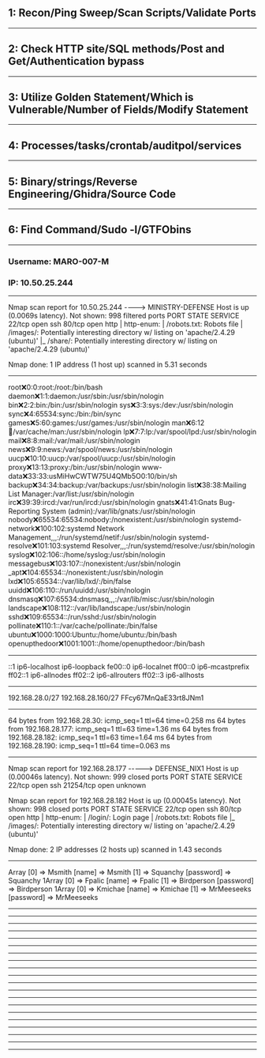 ## 1: Recon/Ping Sweep/Scan Scripts/Validate Ports

____________________________________________________________________________________________________________________
## 2: Check HTTP site/SQL methods/Post and Get/Authentication bypass

____________________________________________________________________________________________________________________
## 3: Utilize Golden Statement/Which is Vulnerable/Number of Fields/Modify Statement

____________________________________________________________________________________________________________________
## 4: Processes/tasks/crontab/auditpol/services

____________________________________________________________________________________________________________________
## 5: Binary/strings/Reverse Engineering/Ghidra/Source Code

____________________________________________________________________________________________________________________
## 6: Find Command/Sudo -l/GTFObins

____________________________________________________________________________________________________________________
### Username: MARO-007-M
### IP: 10.50.25.244
____________________________________________________________________________________________________________________
Nmap scan report for 10.50.25.244 ----> MINISTRY-DEFENSE
Host is up (0.0069s latency).
Not shown: 998 filtered ports
PORT   STATE SERVICE
22/tcp open  ssh
80/tcp open  http
| http-enum: 
|   /robots.txt: Robots file
|   /images/: Potentially interesting directory w/ listing on 'apache/2.4.29 (ubuntu)'
|_  /share/: Potentially interesting directory w/ listing on 'apache/2.4.29 (ubuntu)'

Nmap done: 1 IP address (1 host up) scanned in 5.31 seconds
___________________________________________________________________________________________________________________
root:x:0:0:root:/root:/bin/bash
daemon:x:1:1:daemon:/usr/sbin:/usr/sbin/nologin
bin:x:2:2:bin:/bin:/usr/sbin/nologin
sys:x:3:3:sys:/dev:/usr/sbin/nologin
sync:x:4:65534:sync:/bin:/bin/sync
games:x:5:60:games:/usr/games:/usr/sbin/nologin
man:x:6:12:man:/var/cache/man:/usr/sbin/nologin
lp:x:7:7:lp:/var/spool/lpd:/usr/sbin/nologin
mail:x:8:8:mail:/var/mail:/usr/sbin/nologin
news:x:9:9:news:/var/spool/news:/usr/sbin/nologin
uucp:x:10:10:uucp:/var/spool/uucp:/usr/sbin/nologin
proxy:x:13:13:proxy:/bin:/usr/sbin/nologin
www-data:x:33:33:usMiHwCWTW75U4QMb5O0:10/bin/sh
backup:x:34:34:backup:/var/backups:/usr/sbin/nologin
list:x:38:38:Mailing List Manager:/var/list:/usr/sbin/nologin
irc:x:39:39:ircd:/var/run/ircd:/usr/sbin/nologin
gnats:x:41:41:Gnats Bug-Reporting System (admin):/var/lib/gnats:/usr/sbin/nologin
nobody:x:65534:65534:nobody:/nonexistent:/usr/sbin/nologin
systemd-network:x:100:102:systemd Network Management,,,:/run/systemd/netif:/usr/sbin/nologin
systemd-resolve:x:101:103:systemd Resolver,,,:/run/systemd/resolve:/usr/sbin/nologin
syslog:x:102:106::/home/syslog:/usr/sbin/nologin
messagebus:x:103:107::/nonexistent:/usr/sbin/nologin
_apt:x:104:65534::/nonexistent:/usr/sbin/nologin
lxd:x:105:65534::/var/lib/lxd/:/bin/false
uuidd:x:106:110::/run/uuidd:/usr/sbin/nologin
dnsmasq:x:107:65534:dnsmasq,,,:/var/lib/misc:/usr/sbin/nologin
landscape:x:108:112::/var/lib/landscape:/usr/sbin/nologin
sshd:x:109:65534::/run/sshd:/usr/sbin/nologin
pollinate:x:110:1::/var/cache/pollinate:/bin/false
ubuntu:x:1000:1000:Ubuntu:/home/ubuntu:/bin/bash
openupthedoor:x:1001:1001::/home/openupthedoor:/bin/bash
___________________________________________________________________________________________________________________
::1 ip6-localhost ip6-loopback
fe00::0 ip6-localnet
ff00::0 ip6-mcastprefix
ff02::1 ip6-allnodes
ff02::2 ip6-allrouters
ff02::3 ip6-allhosts
___________________________________________________________________________________________________________________
192.168.28.0/27
192.168.28.160/27
FFcy67MnQaE33rt8JNm1
___________________________________________________________________________________________________________________
64 bytes from 192.168.28.30: icmp_seq=1 ttl=64 time=0.258 ms
64 bytes from 192.168.28.177: icmp_seq=1 ttl=63 time=1.36 ms
64 bytes from 192.168.28.182: icmp_seq=1 ttl=63 time=1.64 ms
64 bytes from 192.168.28.190: icmp_seq=1 ttl=64 time=0.063 ms
___________________________________________________________________________________________________________________
Nmap scan report for 192.168.28.177 -----> DEFENSE_NIX1
Host is up (0.00046s latency).
Not shown: 999 closed ports
PORT   STATE SERVICE
22/tcp open  ssh
21254/tcp open  unknown

Nmap scan report for 192.168.28.182
Host is up (0.00045s latency).
Not shown: 998 closed ports
PORT   STATE SERVICE
22/tcp open  ssh
80/tcp open  http
| http-enum: 
|   /login/: Login page
|   /robots.txt: Robots file
|_  /images/: Potentially interesting directory w/ listing on 'apache/2.4.29 (ubuntu)'

Nmap done: 2 IP addresses (2 hosts up) scanned in 1.43 seconds
___________________________________________________________________________________________________________________
Array
    [0] => Msmith
    [name] => Msmith
    [1] => Squanchy
    [password] => Squanchy
1Array
    [0] => Fpalic
    [name] => Fpalic
    [1] => Birdperson
    [password] => Birdperson
1Array
    [0] => Kmichae
    [name] => Kmichae
    [1] => MrMeeseeks
    [password] => MrMeeseeks
___________________________________________________________________________________________________________________

___________________________________________________________________________________________________________________

___________________________________________________________________________________________________________________

___________________________________________________________________________________________________________________

___________________________________________________________________________________________________________________

___________________________________________________________________________________________________________________

___________________________________________________________________________________________________________________

___________________________________________________________________________________________________________________

___________________________________________________________________________________________________________________

___________________________________________________________________________________________________________________

___________________________________________________________________________________________________________________

___________________________________________________________________________________________________________________

___________________________________________________________________________________________________________________

___________________________________________________________________________________________________________________

___________________________________________________________________________________________________________________

___________________________________________________________________________________________________________________

___________________________________________________________________________________________________________________

___________________________________________________________________________________________________________________

___________________________________________________________________________________________________________________

___________________________________________________________________________________________________________________
